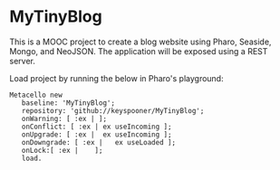 # MyTinyBlog
This is a MOOC project to create a blog website using Pharo, Seaside, Mongo, and NeoJSON. The application will be exposed using a REST server.

Load project by running the below in Pharo's playground:

```smalltalk
Metacello new
   baseline: 'MyTinyBlog';
   repository: 'github://keyspooner/MyTinyBlog';
   onWarning: [ :ex | ];
   onConflict: [ :ex | ex useIncoming ];
   onUpgrade: [ :ex |  ex useIncoming ];
   onDowngrade: [ :ex |   ex useLoaded ];
   onLock:[ :ex |    ];
   load.
   ```
